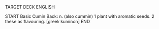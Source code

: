 TARGET DECK
ENGLISH

START
Basic
Cumin
Back: n. (also cummin) 1 plant with aromatic seeds. 2 these as flavouring. [greek kuminon]
END
